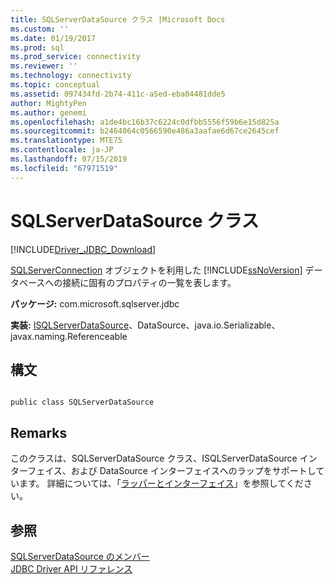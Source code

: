 ```yaml
---
title: SQLServerDataSource クラス |Microsoft Docs
ms.custom: ''
ms.date: 01/19/2017
ms.prod: sql
ms.prod_service: connectivity
ms.reviewer: ''
ms.technology: connectivity
ms.topic: conceptual
ms.assetid: 097434fd-2b74-411c-a5ed-eba04481dde5
author: MightyPen
ms.author: genemi
ms.openlocfilehash: a1de4bc16b37c6224c0dfbb5556f59b6e15d825a
ms.sourcegitcommit: b2464064c0566590e486a3aafae6d67ce2645cef
ms.translationtype: MTE75
ms.contentlocale: ja-JP
ms.lasthandoff: 07/15/2019
ms.locfileid: "67971519"
---
```

# <a name="sqlserverdatasource-class"></a>SQLServerDataSource クラス
[!INCLUDE[Driver_JDBC_Download](../../../includes/driver_jdbc_download.md)]

  [SQLServerConnection](../../../connect/jdbc/reference/sqlserverconnection-class.md) オブジェクトを利用した [!INCLUDE[ssNoVersion](../../../includes/ssnoversion-md.md)] データベースへの接続に固有のプロパティの一覧を表します。  
  
 **パッケージ:** com.microsoft.sqlserver.jdbc  
  
 **実装:** [ISQLServerDataSource](../../../connect/jdbc/reference/isqlserverdatasource-interface.md)、DataSource、java.io.Serializable、javax.naming.Referenceable  
  
## <a name="syntax"></a>構文  
  
```  
  
public class SQLServerDataSource  
```  
  
## <a name="remarks"></a>Remarks  
 このクラスは、SQLServerDataSource クラス、ISQLServerDataSource インターフェイス、および DataSource インターフェイスへのラップをサポートしています。 詳細については、「[ラッパーとインターフェイス](../../../connect/jdbc/wrappers-and-interfaces.md)」を参照してください。  
  
## <a name="see-also"></a>参照  
 [SQLServerDataSource のメンバー](../../../connect/jdbc/reference/sqlserverdatasource-members.md)   
 [JDBC Driver API リファレンス](../../../connect/jdbc/reference/jdbc-driver-api-reference.md)  
  
  
